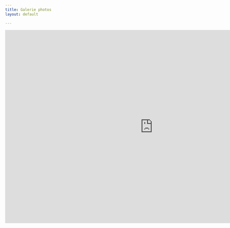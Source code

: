 ```yaml
---
title: Galerie photos
layout: default

---
```

<iframe src="https://docs.google.com/presentation/d/e/2PACX-1vThDbMP90lk4c-S5WpZxhie2y5_i_IDCuj_Mh_rMn2M2fx7tgMNAAZC6u3Nwvy5gHeZA8AyQrLiSnvq/embed?start=true&amp;loop=true&amp;delayms=3000" frameborder="0" width="960" height="629" allowfullscreen="true" mozallowfullscreen="true" webkitallowfullscreen="true"></iframe>